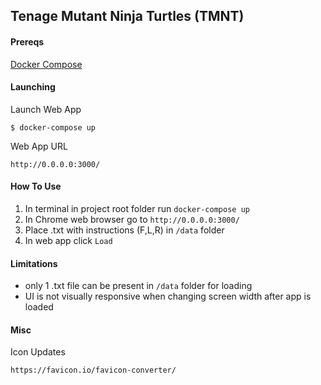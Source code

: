 ## Tenage Mutant Ninja Turtles (TMNT)

#### Prereqs

[Docker Compose](https://docs.docker.com/compose/install/)

#### Launching

Launch Web App
```
$ docker-compose up
```

Web App URL
```
http://0.0.0.0:3000/
```

#### How To Use

1. In terminal in project root folder run `docker-compose up`
2. In Chrome web browser go to `http://0.0.0.0:3000/`
3. Place .txt with instructions (F,L,R) in `/data` folder
4. In web app click `Load`

#### Limitations

- only 1 .txt file can be present in `/data` folder for loading
- UI is not visually responsive when changing screen width after app is loaded

#### Misc

Icon Updates
```
https://favicon.io/favicon-converter/
```
